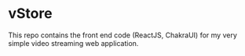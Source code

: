 # vStore
This repo contains the front end code (ReactJS, ChakraUI) for my very simple video streaming web application.
